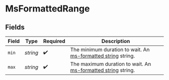 # MsFormattedRange


## Fields

| Field                                                                                        | Type                                                                                         | Required                                                                                     | Description                                                                                  |
| -------------------------------------------------------------------------------------------- | -------------------------------------------------------------------------------------------- | -------------------------------------------------------------------------------------------- | -------------------------------------------------------------------------------------------- |
| `min`                                                                                        | *string*                                                                                     | :heavy_check_mark:                                                                           | The minimum duration to wait. An [ms-formatted string](https://github.com/vercel/ms) string. |
| `max`                                                                                        | *string*                                                                                     | :heavy_check_mark:                                                                           | The maximum duration to wait. An [ms-formatted string](https://github.com/vercel/ms) string. |